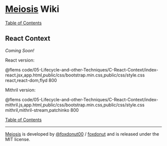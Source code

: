 # [Meiosis](http://meiosis.js.org) Wiki

[Table of Contents](toc.html)

## React Context

_Coming Soon!_

React version:

@flems code/05-Lifecycle-and-other-Techniques/C-React-Context/index-react.jsx,app.html,public/css/bootstrap.min.css,public/css/style.css react,react-dom,flyd 800

Mithril version:

@flems code/05-Lifecycle-and-other-Techniques/C-React-Context/index-mithril.js,app.html,public/css/bootstrap.min.css,public/css/style.css mithril,mithril-stream,patchinko 800

[Table of Contents](toc.html)

-----

[Meiosis](http://meiosis.js.org) is developed by [@foxdonut00](http://twitter.com/foxdonut00) / [foxdonut](https://github.com/foxdonut) and is released under the MIT license.
